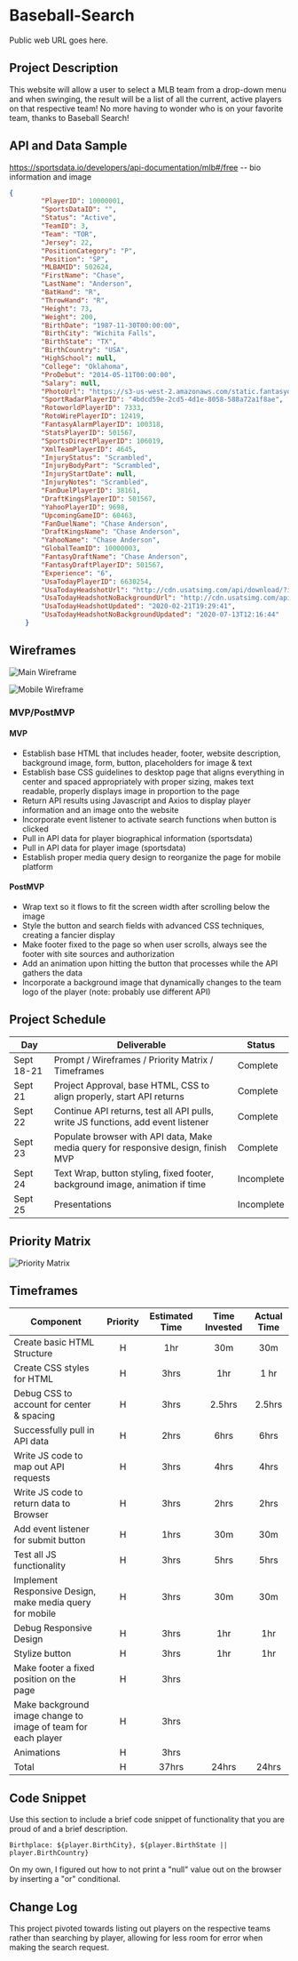 # Baseball-Search

Public web URL goes here.

## Project Description

This website will allow a user to select a MLB team from a drop-down menu and when swinging, the result will be a list of all the current, active players on that respective team! No more having to wonder who is on your favorite team, thanks to Baseball Search!

## API and Data Sample

https://sportsdata.io/developers/api-documentation/mlb#/free -- bio information and image

```json 
{
        "PlayerID": 10000001,
        "SportsDataID": "",
        "Status": "Active",
        "TeamID": 3,
        "Team": "TOR",
        "Jersey": 22,
        "PositionCategory": "P",
        "Position": "SP",
        "MLBAMID": 502624,
        "FirstName": "Chase",
        "LastName": "Anderson",
        "BatHand": "R",
        "ThrowHand": "R",
        "Height": 73,
        "Weight": 200,
        "BirthDate": "1987-11-30T00:00:00",
        "BirthCity": "Wichita Falls",
        "BirthState": "TX",
        "BirthCountry": "USA",
        "HighSchool": null,
        "College": "Oklahoma",
        "ProDebut": "2014-05-11T00:00:00",
        "Salary": null,
        "PhotoUrl": "https://s3-us-west-2.amazonaws.com/static.fantasydata.com/headshots/mlb/low-res/10000001.png",
        "SportRadarPlayerID": "4bdcd59e-2cd5-4d1e-8058-588a72a1f8ae",
        "RotoworldPlayerID": 7333,
        "RotoWirePlayerID": 12419,
        "FantasyAlarmPlayerID": 100318,
        "StatsPlayerID": 501567,
        "SportsDirectPlayerID": 106019,
        "XmlTeamPlayerID": 4645,
        "InjuryStatus": "Scrambled",
        "InjuryBodyPart": "Scrambled",
        "InjuryStartDate": null,
        "InjuryNotes": "Scrambled",
        "FanDuelPlayerID": 38161,
        "DraftKingsPlayerID": 501567,
        "YahooPlayerID": 9698,
        "UpcomingGameID": 60463,
        "FanDuelName": "Chase Anderson",
        "DraftKingsName": "Chase Anderson",
        "YahooName": "Chase Anderson",
        "GlobalTeamID": 10000003,
        "FantasyDraftName": "Chase Anderson",
        "FantasyDraftPlayerID": 501567,
        "Experience": "6",
        "UsaTodayPlayerID": 6630254,
        "UsaTodayHeadshotUrl": "http://cdn.usatsimg.com/api/download/?imageID=14076551",
        "UsaTodayHeadshotNoBackgroundUrl": "http://cdn.usatsimg.com/api/download/?imageID=14510439",
        "UsaTodayHeadshotUpdated": "2020-02-21T19:29:41",
        "UsaTodayHeadshotNoBackgroundUpdated": "2020-07-13T12:16:44"
    }
```
    

## Wireframes
![Main Wireframe](https://github.com/corysmith1522/Baseball-Stat-Search/blob/master/website_files/Homepage.png)

![Mobile Wireframe](https://github.com/corysmith1522/Baseball-Stat-Search/blob/master/website_files/Mobile%20Homepage.png)


### MVP/PostMVP  

#### MVP 

- Establish base HTML that includes header, footer, website description, background image, form, button, placeholders for image & text 
- Establish base CSS guidelines to desktop page that aligns everything in center and spaced appropriately with proper sizing, makes text readable, properly displays image in proportion to the page
- Return API results using Javascript and Axios to display player information and an image onto the website
- Incorporate event listener to activate search functions when button is clicked
- Pull in API data for player biographical information (sportsdata)
- Pull in API data for player image (sportsdata)
- Establish proper media query design to reorganize the page for mobile platform

#### PostMVP  

- Wrap text so it flows to fit the screen width after scrolling below the image
- Style the button and search fields with advanced CSS techniques, creating a fancier display
- Make footer fixed to the page so when user scrolls, always see the footer with site sources and authorization
- Add an animation upon hitting the button that processes while the API gathers the data
- Incorporate a background image that dynamically changes to the team logo of the player (note: probably use different API)

## Project Schedule

|  Day | Deliverable | Status
|---|---| ---|
|Sept 18-21| Prompt / Wireframes / Priority Matrix / Timeframes | Complete
|Sept 21| Project Approval, base HTML, CSS to align properly, start API returns | Complete
|Sept 22| Continue API returns, test all API pulls, write JS functions, add event listener | Complete
|Sept 23| Populate browser with API data, Make media query for responsive design, finish MVP | Complete
|Sept 24| Text Wrap, button styling, fixed footer, background image, animation if time | Incomplete
|Sept 25| Presentations | Incomplete

## Priority Matrix

![Priority Matrix](https://github.com/corysmith1522/Baseball-Stat-Search/blob/master/website_files/Time%20Matrix.png)


## Timeframes

| Component | Priority | Estimated Time | Time Invested | Actual Time |
| --- | :---: |  :---: | :---: | :---: |
| Create basic HTML Structure | H | 1hr| 30m | 30m |
| Create CSS styles for HTML | H | 3hrs| 1hr | 1 hr |
| Debug CSS to account for center & spacing | H | 3hrs| 2.5hrs | 2.5hrs |
| Successfully pull in API data | H | 2hrs| 6hrs | 6hrs |
| Write JS code to map out API requests | H | 3hrs| 4hrs | 4hrs |
| Write JS code to return data to Browser | H | 3hrs| 2hrs | 2hrs |
| Add event listener for submit button | H | 1hrs| 30m | 30m |
| Test all JS functionality | H | 3hrs| 5hrs | 5hrs |
| Implement Responsive Design, make media query for mobile | H | 3hrs| 30m | 30m |
| Debug Responsive Design | H | 3hrs| 1hr | 1hr |
| Stylize button | H | 3hrs| 1hr | 1hr |
| Make footer a fixed position on the page | H | 3hrs|  |  |
| Make background image change to image of team for each player | H | 3hrs|  |  |
| Animations | H | 3hrs|  |  |
| Total | H | 37hrs| 24hrs | 24hrs |

## Code Snippet

Use this section to include a brief code snippet of functionality that you are proud of and a brief description.  

```
Birthplace: ${player.BirthCity}, ${player.BirthState || player.BirthCountry} 
```
On my own, I figured out how to not print a "null" value out on the browser by inserting a "or" conditional.
## Change Log
 This project pivoted towards listing out players on the respective teams rather than searching by player, allowing for less room for error when making the search request.
